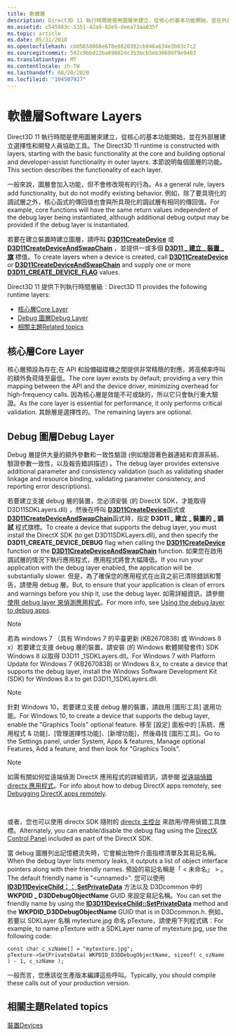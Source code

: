 ```yaml
---
title: 軟體層
description: Direct3D 11 執行時間是使用圖層來建立，從核心的基本功能開始，並在外部層建立選擇性和開發人員協助工具。 本節說明每個圖層的功能。
ms.assetid: c545983c-5351-42a9-82e5-deea73aa035f
ms.topic: article
ms.date: 05/31/2018
ms.openlocfilehash: cb05658860e678e8020392cb046a634e3b03c7c2
ms.sourcegitcommit: 592c9bbd22ba69802dc353bcb5eb30699f9e9403
ms.translationtype: MT
ms.contentlocale: zh-TW
ms.lasthandoff: 08/20/2020
ms.locfileid: "104507927"
---
```

# <a name="software-layers"></a><span data-ttu-id="8b72b-104">軟體層</span><span class="sxs-lookup"><span data-stu-id="8b72b-104">Software Layers</span></span>

<span data-ttu-id="8b72b-105">Direct3D 11 執行時間是使用圖層來建立，從核心的基本功能開始，並在外部層建立選擇性和開發人員協助工具。</span><span class="sxs-lookup"><span data-stu-id="8b72b-105">The Direct3D 11 runtime is constructed with layers, starting with the basic functionality at the core and building optional and developer-assist functionality in outer layers.</span></span> <span data-ttu-id="8b72b-106">本節說明每個圖層的功能。</span><span class="sxs-lookup"><span data-stu-id="8b72b-106">This section describes the functionality of each layer.</span></span>

<span data-ttu-id="8b72b-107">一般來說，圖層會加入功能，但不會修改現有的行為。</span><span class="sxs-lookup"><span data-stu-id="8b72b-107">As a general rule, layers add functionality, but do not modify existing behavior.</span></span> <span data-ttu-id="8b72b-108">例如，除了要具現化的調試層之外，核心函式的傳回值也會與所具現化的調試層有相同的傳回值。</span><span class="sxs-lookup"><span data-stu-id="8b72b-108">For example, core functions will have the same return values independent of the debug layer being instantiated, although additional debug output may be provided if the debug layer is instantiated.</span></span>

<span data-ttu-id="8b72b-109">若要在建立裝置時建立圖層，請呼叫 [**D3D11CreateDevice**](/windows/desktop/api/D3D11/nf-d3d11-d3d11createdevice) 或 [**D3D11CreateDeviceAndSwapChain**](/windows/desktop/api/D3D11/nf-d3d11-d3d11createdeviceandswapchain) ，並提供一或多個 [**D3D11 \_ 建立 \_ 裝置 \_ 旗**](/windows/desktop/api/D3D11/ne-d3d11-d3d11_create_device_flag) 標值。</span><span class="sxs-lookup"><span data-stu-id="8b72b-109">To create layers when a device is created, call [**D3D11CreateDevice**](/windows/desktop/api/D3D11/nf-d3d11-d3d11createdevice) or [**D3D11CreateDeviceAndSwapChain**](/windows/desktop/api/D3D11/nf-d3d11-d3d11createdeviceandswapchain) and supply one or more [**D3D11\_CREATE\_DEVICE\_FLAG**](/windows/desktop/api/D3D11/ne-d3d11-d3d11_create_device_flag) values.</span></span>

<span data-ttu-id="8b72b-110">Direct3D 11 提供下列執行時間層級：</span><span class="sxs-lookup"><span data-stu-id="8b72b-110">Direct3D 11 provides the following runtime layers:</span></span>

-   [<span data-ttu-id="8b72b-111">核心層</span><span class="sxs-lookup"><span data-stu-id="8b72b-111">Core Layer</span></span>](#core-layer)
-   [<span data-ttu-id="8b72b-112">Debug 圖層</span><span class="sxs-lookup"><span data-stu-id="8b72b-112">Debug Layer</span></span>](#debug-layer)
-   [<span data-ttu-id="8b72b-113">相關主題</span><span class="sxs-lookup"><span data-stu-id="8b72b-113">Related topics</span></span>](#related-topics)

## <a name="core-layer"></a><span data-ttu-id="8b72b-114">核心層</span><span class="sxs-lookup"><span data-stu-id="8b72b-114">Core Layer</span></span>

<span data-ttu-id="8b72b-115">核心層預設為存在;在 API 和設備磁碟機之間提供非常精簡的對應，將高頻率呼叫的額外負荷降至最低。</span><span class="sxs-lookup"><span data-stu-id="8b72b-115">The core layer exists by default; providing a very thin mapping between the API and the device driver, minimizing overhead for high-frequency calls.</span></span> <span data-ttu-id="8b72b-116">因為核心層是效能不可或缺的，所以它只會執行重大驗證。</span><span class="sxs-lookup"><span data-stu-id="8b72b-116">As the core layer is essential for performance, it only performs critical validation.</span></span> <span data-ttu-id="8b72b-117">其餘層是選擇性的。</span><span class="sxs-lookup"><span data-stu-id="8b72b-117">The remaining layers are optional.</span></span>

## <a name="debug-layer"></a><span data-ttu-id="8b72b-118">Debug 圖層</span><span class="sxs-lookup"><span data-stu-id="8b72b-118">Debug Layer</span></span>

<span data-ttu-id="8b72b-119">Debug 層提供大量的額外參數和一致性驗證 (例如驗證著色器連結和資源系結、驗證參數一致性，以及報告錯誤描述) 。</span><span class="sxs-lookup"><span data-stu-id="8b72b-119">The debug layer provides extensive additional parameter and consistency validation (such as validating shader linkage and resource binding, validating parameter consistency, and reporting error descriptions).</span></span>

<span data-ttu-id="8b72b-120">若要建立支援 debug 層的裝置，您必須安裝 (的 DirectX SDK，才能取得 D3D11SDKLayers.dll) ，然後在呼叫 [**D3D11CreateDevice**](/windows/desktop/api/D3D11/nf-d3d11-d3d11createdevice)函式或 [**D3D11CreateDeviceAndSwapChain**](/windows/desktop/api/D3D11/nf-d3d11-d3d11createdeviceandswapchain)函式時，指定 **D3D11 \_ 建立 \_ 裝置的 \_ 調試** 程式旗標。</span><span class="sxs-lookup"><span data-stu-id="8b72b-120">To create a device that supports the debug layer, you must install the DirectX SDK (to get D3D11SDKLayers.dll), and then specify the **D3D11\_CREATE\_DEVICE\_DEBUG** flag when calling the [**D3D11CreateDevice**](/windows/desktop/api/D3D11/nf-d3d11-d3d11createdevice) function or the [**D3D11CreateDeviceAndSwapChain**](/windows/desktop/api/D3D11/nf-d3d11-d3d11createdeviceandswapchain) function.</span></span> <span data-ttu-id="8b72b-121">如果您在啟用調試層的情況下執行應用程式，應用程式將會大幅降低。</span><span class="sxs-lookup"><span data-stu-id="8b72b-121">If you run your application with the debug layer enabled, the application will be substantially slower.</span></span> <span data-ttu-id="8b72b-122">但是，為了確保您的應用程式在出貨之前已清除錯誤和警告，請使用 debug 層。</span><span class="sxs-lookup"><span data-stu-id="8b72b-122">But, to ensure that your application is clean of errors and warnings before you ship it, use the debug layer.</span></span> <span data-ttu-id="8b72b-123">如需詳細資訊，請參閱 [使用 debug layer 來偵測應用程式](using-the-debug-layer-to-test-apps.md)。</span><span class="sxs-lookup"><span data-stu-id="8b72b-123">For more info, see [Using the debug layer to debug apps](using-the-debug-layer-to-test-apps.md).</span></span>


> [!Note]  
> <span data-ttu-id="8b72b-124">若為 windows 7 （具有 Windows 7 的平臺更新 (KB2670838) 或 Windows 8 x）若要建立支援 debug 層的裝置，請安裝 (的 Windows 軟體開發套件) SDK Windows 8 以取得 D3D11 \_1SDKLayers.dll。</span><span class="sxs-lookup"><span data-stu-id="8b72b-124">For Windows 7 with Platform Update for Windows 7 (KB2670838) or Windows 8.x, to create a device that supports the debug layer, install the Windows Software Development Kit (SDK) for Windows 8.x to get D3D11\_1SDKLayers.dll.</span></span>


> [!Note]  
> <span data-ttu-id="8b72b-125">針對 Windows 10，若要建立支援 debug 層的裝置，請啟用 [圖形工具] 選用功能。</span><span class="sxs-lookup"><span data-stu-id="8b72b-125">For Windows 10, to create a device that supports the debug layer, enable the "Graphics Tools" optional feature.</span></span> <span data-ttu-id="8b72b-126">移至 [設定] 面板中的 [系統、應用程式 & 功能]、[管理選擇性功能]、[新增功能]，然後尋找 [圖形工具]。</span><span class="sxs-lookup"><span data-stu-id="8b72b-126">Go to the Settings panel, under System, Apps & features, Manage optional Features, Add a feature, and then look for "Graphics Tools".</span></span>


> [!Note]  
> <span data-ttu-id="8b72b-127">如需有關如何從遠端偵測 DirectX 應用程式的詳細資訊，請參閱 [從遠端偵錯 directx 應用程式](/windows/desktop/direct3dtools/debugging-directx-apps-remotely)。</span><span class="sxs-lookup"><span data-stu-id="8b72b-127">For info about how to debug DirectX apps remotely, see [Debugging DirectX apps remotely](/windows/desktop/direct3dtools/debugging-directx-apps-remotely).</span></span>

 

<span data-ttu-id="8b72b-128">或者，您也可以使用 directx SDK 隨附的 [directx 主控台](/previous-versions//bb219725(v=vs.85)) 來啟用/停用偵錯工具旗標。</span><span class="sxs-lookup"><span data-stu-id="8b72b-128">Alternately, you can enable/disable the debug flag using the [DirectX Control Panel](/previous-versions//bb219725(v=vs.85)) included as part of the DirectX SDK.</span></span>

<span data-ttu-id="8b72b-129">當 debug 圖層列出記憶體流失時，它會輸出物件介面指標清單及其易記名稱。</span><span class="sxs-lookup"><span data-stu-id="8b72b-129">When the debug layer lists memory leaks, it outputs a list of object interface pointers along with their friendly names.</span></span> <span data-ttu-id="8b72b-130">預設的易記名稱是「 &lt; 未命名」 &gt; 。</span><span class="sxs-lookup"><span data-stu-id="8b72b-130">The default friendly name is "&lt;unnamed&gt;".</span></span> <span data-ttu-id="8b72b-131">您可以使用 [**ID3D11DeviceChild：： SetPrivateData**](/windows/desktop/api/D3D11/nf-d3d11-id3d11devicechild-setprivatedata) 方法以及 D3Dcommon 中的 **WKPDID \_ D3DDebugObjectName** GUID 來設定易記名稱。</span><span class="sxs-lookup"><span data-stu-id="8b72b-131">You can set the friendly name by using the [**ID3D11DeviceChild::SetPrivateData**](/windows/desktop/api/D3D11/nf-d3d11-id3d11devicechild-setprivatedata) method and the **WKPDID\_D3DDebugObjectName** GUID that is in D3Dcommon.h.</span></span> <span data-ttu-id="8b72b-132">例如，若要以 SDKLayer 名稱 mytexture.jpg 命名 pTexture，請使用下列程式碼：</span><span class="sxs-lookup"><span data-stu-id="8b72b-132">For example, to name pTexture with a SDKLayer name of mytexture.jpg, use the following code:</span></span>


```
const char c_szName[] = "mytexture.jpg";
pTexture->SetPrivateData( WKPDID_D3DDebugObjectName, sizeof( c_szName ) - 1, c_szName );
```



<span data-ttu-id="8b72b-133">一般而言，您應該從生產版本編譯這些呼叫。</span><span class="sxs-lookup"><span data-stu-id="8b72b-133">Typically, you should compile these calls out of your production version.</span></span>

## <a name="related-topics"></a><span data-ttu-id="8b72b-134">相關主題</span><span class="sxs-lookup"><span data-stu-id="8b72b-134">Related topics</span></span>

<dl> <dt>

[<span data-ttu-id="8b72b-135">裝置</span><span class="sxs-lookup"><span data-stu-id="8b72b-135">Devices</span></span>](overviews-direct3d-11-devices.md)
</dt> </dl>

 

 